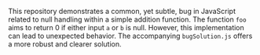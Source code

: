 This repository demonstrates a common, yet subtle, bug in JavaScript related to null handling within a simple addition function. The function `foo` aims to return 0 if either input `a` or `b` is null.  However, this implementation can lead to unexpected behavior. The accompanying `bugSolution.js` offers a more robust and clearer solution.
